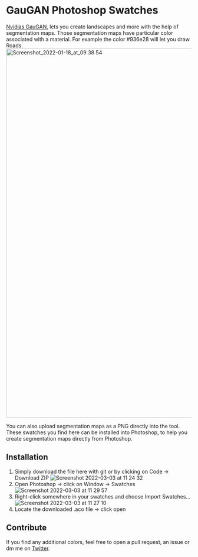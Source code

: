 # GauGAN Photoshop Swatches
[Nvidias GauGAN](http://gaugan.org/gaugan2/), lets you create landscapes and more with the help of segmentation maps. Those segmentation maps  have particular color associated with a material. For example the color #936e28 will let you draw Roads. 
<img width="1000" alt="Screenshot_2022-01-18_at_09 38 54" src="https://user-images.githubusercontent.com/33449313/156547494-c17980e5-9fdb-4db8-b5c5-fd58e3468471.png">

You can also upload segmentation maps as a PNG directly into the tool. These swatches you find here can be installed into Photoshop, to help you create segmentation maps directly from Photoshop. 

## Installation 
1. Simply download the file here with git or by clicking on Code → Download ZIP
![Screenshot 2022-03-03 at 11 24 32](https://user-images.githubusercontent.com/33449313/156546885-0240c283-cd65-4ae9-ae03-7aeb7b95acbc.jpg)
2. Open Photoshop → click on Window → Swatches 
![Screenshot 2022-03-03 at 11 29 57](https://user-images.githubusercontent.com/33449313/156549156-f878e18a-8c8d-4f3b-909a-4d90e5fe625e.jpg)
3. Right-click somewhere in your swatches and choose Import Swatches…
![Screenshot 2022-03-03 at 11 27 10](https://user-images.githubusercontent.com/33449313/156546984-d12890c9-40f4-453d-8b1b-50b512a4d8fb.jpg)
4. Locate the downloaded .aco file → click open 

## Contribute 
If you find any additional colors, feel free to open a pull request, an issue or dm me on [Twitter](https://twitter.com/tlsaeger).
